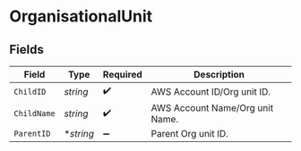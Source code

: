 # OrganisationalUnit


## Fields

| Field                           | Type                            | Required                        | Description                     |
| ------------------------------- | ------------------------------- | ------------------------------- | ------------------------------- |
| `ChildID`                       | *string*                        | :heavy_check_mark:              | AWS Account ID/Org unit ID.     |
| `ChildName`                     | *string*                        | :heavy_check_mark:              | AWS Account Name/Org unit Name. |
| `ParentID`                      | **string*                       | :heavy_minus_sign:              | Parent Org unit ID.             |
